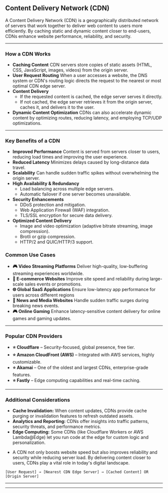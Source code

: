 ## Content Delivery Network (CDN)

A Content Delivery Network (CDN) is a geographically distributed network of servers that work together to deliver web content to users more efficiently. By caching static and dynamic content closer to end-users, CDNs enhance website performance, reliability, and security.

---

### How a CDN Works

*   **Caching Content**
    CDN servers store copies of static assets (HTML, CSS, JavaScript, images, videos) from the origin server.
*   **User Request Routing**
    When a user accesses a website, the DNS system or CDN's routing logic directs the request to the nearest or most optimal CDN edge server.
*   **Content Delivery**
    *   If the requested content is cached, the edge server serves it directly.
    *   If not cached, the edge server retrieves it from the origin server, caches it, and delivers it to the user.
*   **Dynamic Content Optimization**
    CDNs can also accelerate dynamic content by optimizing routes, reducing latency, and employing TCP/UDP optimizations.

---

### Key Benefits of a CDN

*   **Improved Performance**
    Content is served from servers closer to users, reducing load times and improving the user experience.
*   **Reduced Latency**
    Minimizes delays caused by long-distance data travel.
*   **Scalability**
    Can handle sudden traffic spikes without overwhelming the origin server.
*   **High Availability & Redundancy**
    *   Load balancing across multiple edge servers.
    *   Automatic failover if one server becomes unavailable.
*   **Security Enhancements**
    *   DDoS protection and mitigation.
    *   Web Application Firewall (WAF) integration.
    *   TLS/SSL encryption for secure data delivery.
*   **Optimized Content Delivery**
    *   Image and video optimization (adaptive bitrate streaming, image compression).
    *   Brotli or gzip compression.
    *   HTTP/2 and QUIC/HTTP/3 support.

### Common Use Cases

*   **🎮 Video Streaming Platforms**
    Deliver high-quality, low-buffering streaming experiences worldwide.
*   **🛒 E-commerce Websites**
    Improve site speed and reliability during large-scale sales events or promotions.
*   **🌐 Global SaaS Applications**
    Ensure low-latency app performance for users across different regions
*   **📰 News and Media Websites**
    Handle sudden traffic surges during breaking news events.
*   **🎮 Online Gaming**
    Enhance latency-sensitive content delivery for online games and gaming updates.

---

### Popular CDN Providers

*   **⭐ Cloudflare** – Security-focused, global presence, free tier.
*   **⭐ Amazon CloudFront (AWS)** – Integrated with AWS services, highly customizable.
*   **⭐ Akamai** – One of the oldest and largest CDNs, enterprise-grade features.
*   **⭐ Fastly** – Edge computing capabilities and real-time caching.

---

### Additional Considerations

*   **Cache Invalidation:**
    When content updates, CDNs provide cache purging or invalidation features to refresh outdated assets.
*   **Analytics and Reporting:**
    CDNs offer insights into traffic patterns, security threats, and performance metrics.
*   **Edge Computing:**
    Some CDNs (like Cloudflare Workers or AWS Lambda@Edge) let you run code at the edge for custom logic and personalization.
-  A CDN not only boosts website speed but also improves reliability and security while reducing server load. By delivering content closer to users, CDNs play a vital role in today's digital landscape.

```
[User Request] → [Nearest CDN Edge Server] → [Cached Content] OR [Origin Server]
```

---
---
